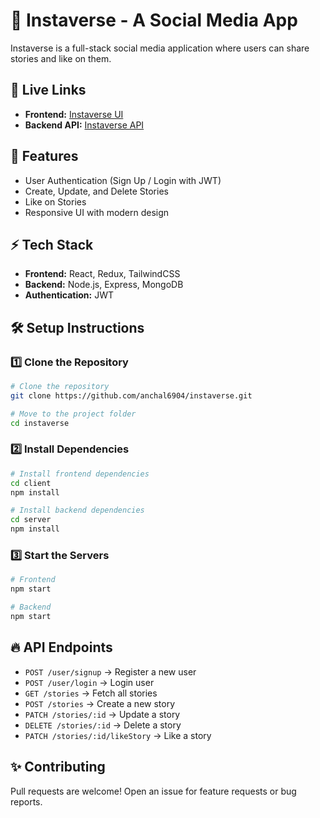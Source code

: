 # 📸 Instaverse - A Social Media App

Instaverse is a full-stack social media application where users can share stories and like on them.

## 🚀 Live Links
- **Frontend:** [Instaverse UI](https://instaverse-vecc.vercel.app/)
- **Backend API:** [Instaverse API](https://instaverse-2.onrender.com)

## 📂 Features
- User Authentication (Sign Up / Login with JWT)
- Create, Update, and Delete Stories
- Like on Stories
- Responsive UI with modern design

## ⚡ Tech Stack
- **Frontend:** React, Redux, TailwindCSS
- **Backend:** Node.js, Express, MongoDB
- **Authentication:** JWT

## 🛠️ Setup Instructions
### 1️⃣ Clone the Repository
```sh
# Clone the repository
git clone https://github.com/anchal6904/instaverse.git

# Move to the project folder
cd instaverse

```

### 2️⃣ Install Dependencies
```sh
# Install frontend dependencies
cd client
npm install

# Install backend dependencies
cd server
npm install

```

### 3️⃣ Start the Servers
```sh
# Frontend
npm start

# Backend
npm start
```

## 🔥 API Endpoints
- `POST /user/signup` → Register a new user
- `POST /user/login` → Login user
- `GET /stories` → Fetch all stories
- `POST /stories` → Create a new story
- `PATCH /stories/:id` → Update a story
- `DELETE /stories/:id` → Delete a story
- `PATCH /stories/:id/likeStory` → Like a story

## ✨ Contributing
Pull requests are welcome! Open an issue for feature requests or bug reports.



